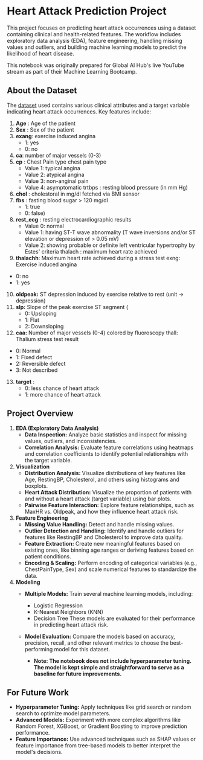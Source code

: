
# Heart Attack Prediction Project

This project focuses on predicting heart attack occurrences using a dataset containing clinical and health-related features. The workflow includes exploratory data analysis (EDA), feature engineering, handling missing values and outliers, and building machine learning models to predict the likelihood of heart disease.

This notebook was originally prepared for Global AI Hub's live YouTube stream as part of their Machine Learning Bootcamp.

## **About the Dataset**
The [dataset](https://www.kaggle.com/datasets/johnsmith88/heart-disease-dataset) used contains various clinical attributes and a target variable indicating heart attack occurrences. Key features include:

1. **Age** : Age of the patient
2. **Sex** : Sex of the patient
3. **exang**: exercise induced angina
    - 1: yes
    - 0: no
4. **ca**: number of major vessels (0-3)
5. **cp** : Chest Pain type chest pain type
    - Value 1: typical angina
    - Value 2: atypical angina
    - Value 3: non-anginal pain
    - Value 4: asymptomatic trtbps : resting blood pressure (in mm Hg)
6. **chol** : cholestoral in mg/dl fetched via BMI sensor
7. **fbs** : fasting blood sugar > 120 mg/dl
    - 1: true
    - 0: false)
8. **rest_ecg** : resting electrocardiographic results
    - Value 0: normal
    - Value 1: having ST-T wave abnormality (T wave inversions and/or ST elevation or depression of > 0.05 mV)
    - Value 2: showing probable or definite left ventricular hypertrophy by Estes' criteria thalach : maximum heart rate achieved
9. **thalachh**: Maximum heart rate achieved during a stress test exng: Exercise induced angina 
  - 0: no
  - 1: yes
10. **oldpeak:** ST depression induced by exercise relative to rest (unit -> depression)
11. **slp:** Slope of the peak exercise ST segment (
    - 0: Upsloping
    - 1: Flat
    - 2: Downsloping
12. **caa:** Number of major vessels (0-4) colored by fluoroscopy thall: Thalium stress test result 
  - 0: Normal
  - 1: Fixed defect
  - 2: Reversible defect
  - 3: Not described
13. **target** :
    - 0: less chance of heart attack
    - 1: more chance of heart attack



## **Project Overview**
1. **EDA (Exploratory Data Analysis)**
    - **Data Inspection:** Analyze basic statistics and inspect for missing values, outliers, and inconsistencies.
    - **Correlation Analysis:** Evaluate feature correlations using heatmaps and correlation coefficients to identify potential relationships with the target variable.
2. **Visualization**
    - **Distribution Analysis:** Visualize distributions of key features like Age, RestingBP, Cholesterol, and others using histograms and boxplots.
    - **Heart Attack Distribution:** Visualize the proportion of patients with and without a heart attack (target variable) using bar plots.
    - **Pairwise Feature Interaction:** Explore feature relationships, such as MaxHR vs. Oldpeak, and how they influence heart attack risk.
3. **Feature Engineering**
    - **Missing Value Handling:** Detect and handle missing values.
    - **Outlier Detection and Handling:** Identify and handle outliers for features like RestingBP and Cholesterol to improve data quality.
    - **Feature Extraction:** Create new meaningful features based on existing ones, like binning age ranges or deriving features based on patient conditions.
    - **Encoding & Scaling:** Perform encoding of categorical variables (e.g., ChestPainType, Sex) and scale numerical features to standardize the data.
4. **Modeling**
    - **Multiple Models:** Train several machine learning models, including:

       - Logistic Regression
       - K-Nearest Neighbors (KNN)
       - Decision Tree
    These models are evaluated for their performance in predicting heart attack risk.

    - **Model Evaluation:** Compare the models based on accuracy, precision, recall, and other relevant metrics to choose the best-performing model for this dataset.
        - **Note: The notebook does not include hyperparameter tuning. The model is kept simple and straightforward to serve as a baseline for future improvements.**

## **For Future Work**
- **Hyperparameter Tuning:** Apply techniques like grid search or random search to optimize model parameters.
- **Advanced Models:** Experiment with more complex algorithms like Random Forest, XGBoost, or Gradient Boosting to improve prediction performance.
- **Feature Importance:** Use advanced techniques such as SHAP values or feature importance from tree-based models to better interpret the model's decisions.

